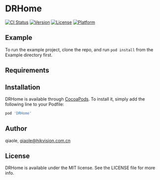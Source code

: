 # DRHome

[![CI Status](https://img.shields.io/travis/qiaole/DRHome.svg?style=flat)](https://travis-ci.org/qiaole/DRHome)
[![Version](https://img.shields.io/cocoapods/v/DRHome.svg?style=flat)](https://cocoapods.org/pods/DRHome)
[![License](https://img.shields.io/cocoapods/l/DRHome.svg?style=flat)](https://cocoapods.org/pods/DRHome)
[![Platform](https://img.shields.io/cocoapods/p/DRHome.svg?style=flat)](https://cocoapods.org/pods/DRHome)

## Example

To run the example project, clone the repo, and run `pod install` from the Example directory first.

## Requirements

## Installation

DRHome is available through [CocoaPods](https://cocoapods.org). To install
it, simply add the following line to your Podfile:

```ruby
pod 'DRHome'
```

## Author

qiaole, qiaole@hikvision.com.cn

## License

DRHome is available under the MIT license. See the LICENSE file for more info.
